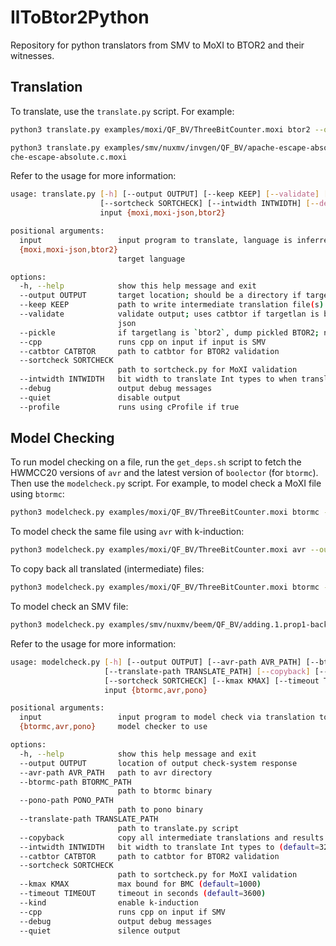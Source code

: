 # IlToBtor2Python

Repository for python translators from SMV to MoXI to BTOR2 and their witnesses. 

## Translation
To translate, use the `translate.py` script. For example:

```bash
python3 translate.py examples/moxi/QF_BV/ThreeBitCounter.moxi btor2 --output ThreeBitCounter.btor2
```
```bash
python3 translate.py examples/smv/nuxmv/invgen/QF_BV/apache-escape-absolute.c.smv moxi --output apa
che-escape-absolute.c.moxi
```

Refer to the usage for more information:
```bash
usage: translate.py [-h] [--output OUTPUT] [--keep KEEP] [--validate] [--pickle] [--cpp] [--catbtor CATBTOR]
                    [--sortcheck SORTCHECK] [--intwidth INTWIDTH] [--debug] [--quiet] [--profile]
                    input {moxi,moxi-json,btor2}

positional arguments:
  input                 input program to translate, language is inferred from file extension
  {moxi,moxi-json,btor2}
                        target language

options:
  -h, --help            show this help message and exit
  --output OUTPUT       target location; should be a directory if targetlang is 'btor2', a filename otherwise
  --keep KEEP           path to write intermediate translation file(s)
  --validate            validate output; uses catbtor if targetlan is btor2, sortcheck.py if targetlang is moxi or moxi-
                        json
  --pickle              if targetlang is `btor2`, dump pickled BTOR2; needed for witness translations
  --cpp                 runs cpp on input if input is SMV
  --catbtor CATBTOR     path to catbtor for BTOR2 validation
  --sortcheck SORTCHECK
                        path to sortcheck.py for MoXI validation
  --intwidth INTWIDTH   bit width to translate Int types to when translating to BTOR2
  --debug               output debug messages
  --quiet               disable output
  --profile             runs using cProfile if true
```

## Model Checking
To run model checking on a file, run the `get_deps.sh` script to fetch the HWMCC20 versions of `avr` and the latest version of `boolector` (for `btormc`). Then use the `modelcheck.py` script. For example, to model check a MoXI file using `btormc`:
```bash
python3 modelcheck.py examples/moxi/QF_BV/ThreeBitCounter.moxi btormc --output ThreeBitCounter.witness
```

To model check the same file using `avr` with k-induction:
```bash
python3 modelcheck.py examples/moxi/QF_BV/ThreeBitCounter.moxi avr --output ThreeBitCounter.witness --kind
```

To copy back all translated (intermediate) files:
```bash
python3 modelcheck.py examples/moxi/QF_BV/ThreeBitCounter.moxi btormc --output ThreeBitCounter --copyback
```

To model check an SMV file:
```bash
python3 modelcheck.py examples/smv/nuxmv/beem/QF_BV/adding.1.prop1-back-serstep.btor.smv btormc --output adding.1.prop1-back-serstep.btor.smv.witness
```

Refer to the usage for more information:
```bash
usage: modelcheck.py [-h] [--output OUTPUT] [--avr-path AVR_PATH] [--btormc-path BTORMC_PATH] [--pono-path PONO_PATH]
                     [--translate-path TRANSLATE_PATH] [--copyback] [--intwidth INTWIDTH] [--catbtor CATBTOR]
                     [--sortcheck SORTCHECK] [--kmax KMAX] [--timeout TIMEOUT] [--kind] [--cpp] [--debug] [--quiet]
                     input {btormc,avr,pono}

positional arguments:
  input                 input program to model check via translation to btor2
  {btormc,avr,pono}     model checker to use

options:
  -h, --help            show this help message and exit
  --output OUTPUT       location of output check-system response
  --avr-path AVR_PATH   path to avr directory
  --btormc-path BTORMC_PATH
                        path to btormc binary
  --pono-path PONO_PATH
                        path to pono binary
  --translate-path TRANSLATE_PATH
                        path to translate.py script
  --copyback            copy all intermediate translations and results to output location
  --intwidth INTWIDTH   bit width to translate Int types to (default=32)
  --catbtor CATBTOR     path to catbtor for BTOR2 validation
  --sortcheck SORTCHECK
                        path to sortcheck.py for MoXI validation
  --kmax KMAX           max bound for BMC (default=1000)
  --timeout TIMEOUT     timeout in seconds (default=3600)
  --kind                enable k-induction
  --cpp                 runs cpp on input if SMV
  --debug               output debug messages
  --quiet               silence output
```
